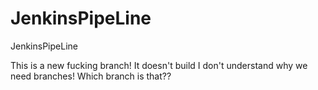 # JenkinsPipeLine
JenkinsPipeLine

This is a new fucking branch!
It doesn't build
I don't understand why we need branches!
Which branch is that??
